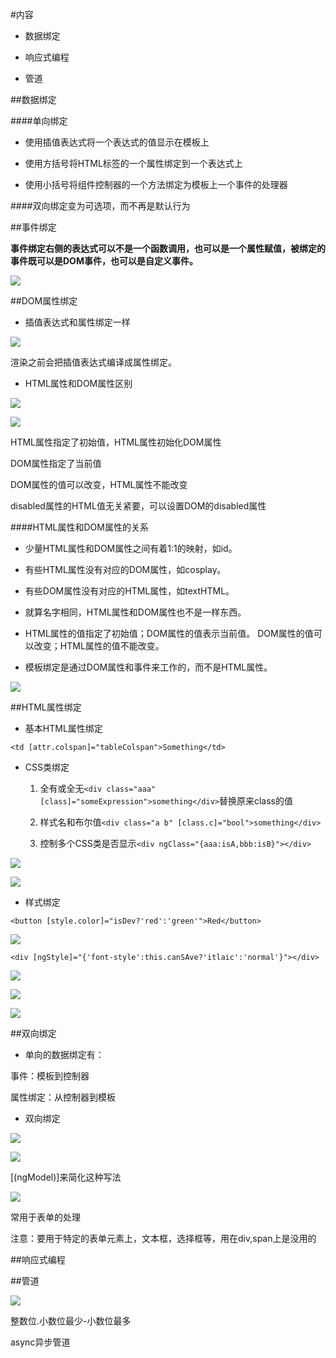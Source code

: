 #内容

- 数据绑定

- 响应式编程

- 管道




##数据绑定


####单向绑定

- 使用插值表达式将一个表达式的值显示在模板上

- 使用方括号将HTML标签的一个属性绑定到一个表达式上

- 使用小括号将组件控制器的一个方法绑定为模板上一个事件的处理器



####双向绑定变为可选项，而不再是默认行为



##事件绑定

**事件绑定右侧的表达式可以不是一个函数调用，也可以是一个属性赋值，被绑定的事件既可以是DOM事件，也可以是自定义事件。**

![](/assets/360截图20171022153622894.jpg)


##DOM属性绑定

- 插值表达式和属性绑定一样

![](/assets/360截图20171023092903496.jpg)

渲染之前会把插值表达式编译成属性绑定。


- HTML属性和DOM属性区别

![](/assets/360截图20171023113859568.jpg)

![](/assets/360截图20171023113552840.jpg)

HTML属性指定了初始值，HTML属性初始化DOM属性

DOM属性指定了当前值

DOM属性的值可以改变，HTML属性不能改变

disabled属性的HTML值无关紧要，可以设置DOM的disabled属性



####HTML属性和DOM属性的关系

- 少量HTML属性和DOM属性之间有着1:1的映射，如id。

- 有些HTML属性没有对应的DOM属性，如cosplay。

- 有些DOM属性没有对应的HTML属性，如textHTML。

- 就算名字相同，HTML属性和DOM属性也不是一样东西。

- HTML属性的值指定了初始值；DOM属性的值表示当前值。
DOM属性的值可以改变；HTML属性的值不能改变。

- 模板绑定是通过DOM属性和事件来工作的，而不是HTML属性。

![](/assets/360截图20171023130322503.jpg)





##HTML属性绑定

- 基本HTML属性绑定

`<td [attr.colspan]="tableColspan">Something</td>`

- CSS类绑定

    1. 全有或全无`<div class="aaa" [class]="someExpression">something</div>`替换原来class的值

    2. 样式名和布尔值`<div class="a b" [class.c]="bool">something</div>`

    3. 控制多个CSS类是否显示`<div ngClass="{aaa:isA,bbb:isB}"></div>`

![](/assets/360截图20171023133852147.jpg)

![](/assets/360截图20171023133957236.jpg)

- 样式绑定

`<button [style.color]="isDev?'red':'green'">Red</button>`

![](/assets/360截图20171023134313521.jpg)

`<div [ngStyle]="{'font-style':this.canSAve?'itlaic':'normal'}"></div>`

![](/assets/360截图20171023134606556.jpg)

![](/assets/360截图20171023134752280.jpg)



![](/assets/360截图20171023132451898.jpg)





##双向绑定

- 单向的数据绑定有：

事件：模板到控制器

属性绑定：从控制器到模板


- 双向绑定

![](/assets/360截图20171023135254954.jpg)

![](/assets/360截图20171023135759053.jpg)

[(ngModel)]来简化这种写法

![](/assets/360截图20171023140006980.jpg)

常用于表单的处理

注意：要用于特定的表单元素上，文本框，选择框等，用在div,span上是没用的





##响应式编程







##管道

![](/assets/360截图20171023144753609.jpg)

整数位.小数位最少-小数位最多

async异步管道






















































